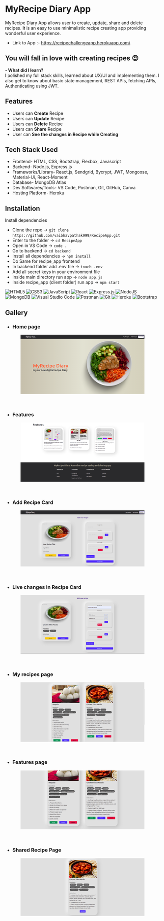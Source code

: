 # MyRecipe Diary App
MyRecipe Diary App allows user to create, update, share and delete recipes. It is an easy to use minimalistic recipe creating app providing wonderful user experience.
<br>
- Link to App :-
https://recipechallengeapp.herokuapp.com/

## You will fall in love with creating recipes 😍
<b>- What did I learn? </b>
<br>
I polished my full stack skills, learned about UX/UI and implementing them. I also get to know about basic state management, REST APIs, fetching APIs, Authenticating using JWT.

## Features
- Users can <b>Create</b> Recipe
- Users can <b>Update</b> Recipe
- Users can <b>Delete</b> Recipe
- Users can <b>Share</b> Recipe
- User can <b>See the changes in Recipe while Creating</b>

## Tech Stack Used
- Frontend- HTML, CSS, Bootstrap, Flexbox, Javascript
- Backend- Node.js, Express.js 
- Frameworks/Library- React.js, Sendgrid, Bycrypt, JWT, Mongoose, Material-Ui, React-Moment 
- Database- MongoDB Atlas
- Dev Softwares/Tools- VS Code, Postman, Git, GitHub, Canva
- Hosting Platform- Heroku

## Installation
Install dependencies
- Clone the repo -> ````git clone https://github.com/vaibhavpathak999/RecipeApp.git ````
- Enter to the folder -> ````cd RecipeApp ````
- Open in VS Code ->  ````code .````
- Go to backend -> ````cd backend````
- Install all dependencies -> ````npm install````
- Do Same for recipe_app frontend
- In backend folder add .env file -> ````touch .env````
- Add all secret keys in your environment file
- Inside main directory run app -> ````node app.js````
- Inside recipe_app (client folder) run app -> ````npm start````

![HTML5](https://img.shields.io/badge/html5-%23E34F26.svg?style=for-the-badge&logo=html5&logoColor=white)
![CSS3](https://img.shields.io/badge/css3-%231572B6.svg?style=for-the-badge&logo=css3&logoColor=white)
![JavaScript](https://img.shields.io/badge/javascript-%23323330.svg?style=for-the-badge&logo=javascript&logoColor=%23F7DF1E)
![React](https://img.shields.io/badge/react-%2320232a.svg?style=for-the-badge&logo=react&logoColor=%2361DAFB)
![Express.js](https://img.shields.io/badge/express.js-%23404d59.svg?style=for-the-badge&logo=express&logoColor=%2361DAFB)
![NodeJS](https://img.shields.io/badge/node.js-6DA55F?style=for-the-badge&logo=node.js&logoColor=white)
![MongoDB](https://img.shields.io/badge/MongoDB-%234ea94b.svg?style=for-the-badge&logo=mongodb&logoColor=white)
![Visual Studio Code](https://img.shields.io/badge/Visual%20Studio%20Code-0078d7.svg?style=for-the-badge&logo=visual-studio-code&logoColor=white)
![Postman](https://img.shields.io/badge/Postman-FF6C37?style=for-the-badge&logo=postman&logoColor=white)
![Git](https://img.shields.io/badge/git-%23F05033.svg?style=for-the-badge&logo=git&logoColor=white)
![Heroku](https://img.shields.io/badge/heroku-%23430098.svg?style=for-the-badge&logo=heroku&logoColor=white)
![Bootstrap](https://img.shields.io/badge/bootstrap-%23563D7C.svg?style=for-the-badge&logo=bootstrap&logoColor=white)

## Gallery
- ### Home page
<p align="center"><img src="./GalleryPhotos/snap1.png" width = 80%></p><br>

- ### Features
<p align="center"><img src="./GalleryPhotos/snap2.png" width = 80%></p><br>

- ### Add Recipe Card
<p align="center"><img src="./GalleryPhotos/snap3.png" width = 80%></p><br>

- ### Live changes in Recipe Card
<p align="center"><img src="./GalleryPhotos/snap4.png" width = 80%></p><br>

- ### My recipes page
<p align="center"><img src="./GalleryPhotos/snap5.png" width = 80%></p><br>

- ### Features page
<p align="center"><img src="./GalleryPhotos/snap6.png" width = 80%></p><br>

- ### Shared Recipe Page
<p align="center"><img src="./GalleryPhotos/snap7.png" width = 80%></p><br>
